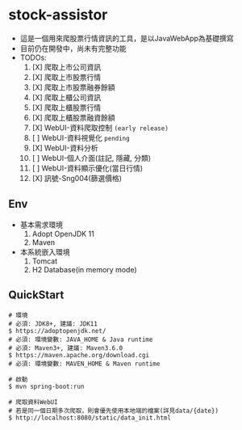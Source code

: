 # stock-assistor
- 這是一個用來爬股票行情資訊的工具，是以JavaWebApp為基礎撰寫
- 目前仍在開發中，尚未有完整功能
- TODOs:
    1. [X] 爬取上市公司資訊
    2. [X] 爬取上市股票行情
    3. [X] 爬取上市股票融券餘額
    4. [X] 爬取上櫃公司資訊
    5. [X] 爬取上櫃股票行情
    6. [X] 爬取上櫃股票融資餘額
    7. [X] WebUI-資料爬取控制 `(early release)`
    8. [ ] WebUI-資料視覺化 `pending`
    9. [X] WebUI-資料分析
    10. [ ] WebUI-個人介面(註記, 隱藏, 分類)
    11. [ ] WebUI-資料顯示優化(當日行情)
    12. [X] 訊號-Sng004(篩選價格)

## Env
- 基本需求環境
    1. Adopt OpenJDK 11
    2. Maven
- 本系統嵌入環境
    1. Tomcat
    2. H2 Database(in memory mode)

## QuickStart
```
# 環境
# 必須: JDK8+, 建議: JDK11
$ https://adoptopenjdk.net/
# 必須: 環境變數: JAVA_HOME & Java runtime
# 必須: Maven3+, 建議: Maven3.6.0
$ https://maven.apache.org/download.cgi
# 必須: 環境變數: MAVEN_HOME & Maven runtime

# 啟動
$ mvn spring-boot:run

# 爬取資料WebUI
# 若是同一個日期多次爬取，則會優先使用本地端的檔案(詳見data/{date})
$ http://localhost:8080/static/data_init.html

```

